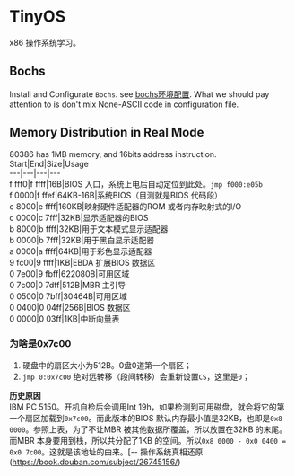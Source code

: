 # TinyOS
x86 操作系统学习。  

## Bochs  
Install and Configurate `Bochs`. see [bochs环境配置](https://zhuanlan.zhihu.com/p/35437842). What we should pay attention to is don't mix None-ASCII code in configuration file.  

## Memory Distribution in Real Mode    

80386 has 1MB memory, and 16bits address instruction.
Start|End|Size|Usage  
---|---|---|---  
f fff0|f ffff|16B|BIOS 入口，系统上电后自动定位到此处。`jmp f000:e05b`  
f 0000|f ffef|64KB-16B|系统BIOS（目测就是BIOS 代码段）  
c 8000|e ffff|160KB|映射硬件适配器的ROM 或者内存映射式的I/O  
c 0000|c 7fff|32KB|显示适配器的BIOS  
b 8000|b ffff|32KB|用于文本模式显示适配器  
b 0000|b 7fff|32KB|用于黑白显示适配器  
a 0000|a ffff|64KB|用于彩色显示适配器  
9 fc00|9 ffff|1KB|EBDA 扩展BIOS 数据区  
0 7e00|9 fbff|622080B|可用区域  
0 7c00|0 7dff|512B|MBR 主引导  
0 0500|0 7bff|30464B|可用区域  
0 0400|0 04ff|256B|BIOS 数据区  
0 0000|0 03ff|1KB|中断向量表  

### 为啥是0x7c00  
1. 硬盘中的扇区大小为512B。0盘0道第一个扇区；  
2. `jmp 0:0x7c00` 绝对远转移（段间转移）会重新设置`CS`，这里是`0`；  

**历史原因**  
IBM PC 5150。开机自检后会调用Int 19h，如果检测到可用磁盘，就会将它的第一个扇区加载到`0x7c00`。而此版本的BIOS 默认内存最小值是32KB，也即是`0x8 0000`。参照上表，为了不让MBR 被其他数据所覆盖，所以放置在32KB 的末尾。而MBR 本身要用到栈，所以共分配了1KB 的空间。所以`0x8 0000 - 0x0 0400 = 0x0 7c00`。这就是该地址的由来。[-- 操作系统真相还原(https://book.douban.com/subject/26745156/)



